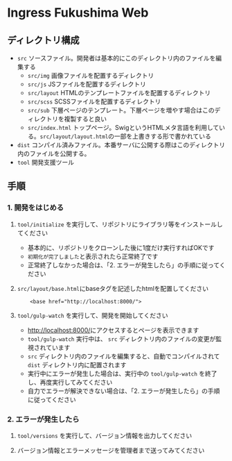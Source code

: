 # Ingress Fukushima Web


## ディレクトリ構成

* `src` ソースファイル。開発者は基本的にこのディレクトリ内のファイルを編集する
    * `src/img` 画像ファイルを配置するディレクトリ
    * `src/js` JSファイルを配置するディレクトリ
    * `src/layout` HTMLのテンプレートファイルを配置するディレクトリ
    * `src/scss` SCSSファイルを配置するディレクトリ
    * `src/sub` 下層ページのテンプレート。下層ページを増やす場合はこのディレクトリを複製すると良い
    * `src/index.html` トップページ。SwigというHTMLメタ言語を利用している。`src/layout/layout.html`の一部を上書きする形で書かれている
* `dist` コンパイル済みファイル。本番サーバに公開する際はこのディレクトリ内のファイルを公開する。
* `tool` 開発支援ツール



## 手順

### 1. 開発をはじめる

1. `tool/initialize` を実行して、リポジトリにライブラリ等をインストールしてください
    * 基本的に、リポジトリをクローンした後に1度だけ実行すればOKです
    * `初期化が完了しました`と表示されたら正常終了です
    * 正常終了しなかった場合は、「2. エラーが発生したら」の手順に従ってください

2. `src/layout/base.html`にbaseタグを記述したhtmlを配置してください

    ```
        <base href="http://localhost:8000/">
    ```

3. `tool/gulp-watch` を実行して、開発を開始してください
    * [http://localhost:8000/](http://localhost:8000/)にアクセスするとページを表示できます
    * `tool/gulp-watch` 実行中は、 `src` ディレクトリ内のファイルの変更が監視されています
    * `src` ディレクトリ内のファイルを編集すると、自動でコンパイルされて `dist` ディレクトリ内に配置されます
    * 実行中にエラーが発生した場合は、実行中の `tool/gulp-watch` を終了し、再度実行してみてください
    * 自力でエラーが解決できない場合は、「2. エラーが発生したら」の手順に従ってください

### 2. エラーが発生したら

1. `tool/versions` を実行して、バージョン情報を出力してください

2. バージョン情報とエラーメッセージを管理者まで送ってみてください
